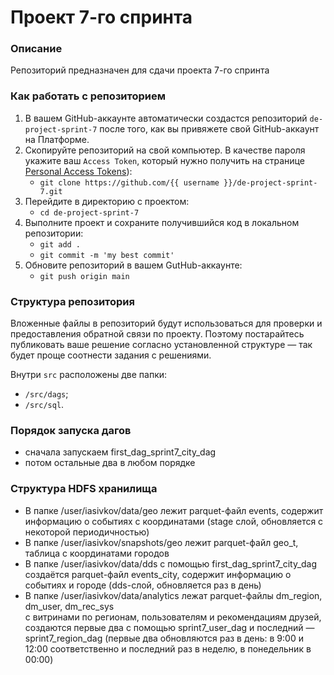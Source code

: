 # Проект 7-го спринта

### Описание
Репозиторий предназначен для сдачи проекта 7-го спринта

### Как работать с репозиторием
1. В вашем GitHub-аккаунте автоматически создастся репозиторий `de-project-sprint-7` после того, как вы привяжете свой GitHub-аккаунт на Платформе.
2. Скопируйте репозиторий на свой компьютер. В качестве пароля укажите ваш `Access Token`, который нужно получить на странице [Personal Access Tokens](https://github.com/settings/tokens)):
	* `git clone https://github.com/{{ username }}/de-project-sprint-7.git`
3. Перейдите в директорию с проектом: 
	* `cd de-project-sprint-7`
4. Выполните проект и сохраните получившийся код в локальном репозитории:
	* `git add .`
	* `git commit -m 'my best commit'`
5. Обновите репозиторий в вашем GutHub-аккаунте:
	* `git push origin main`

### Структура репозитория
Вложенные файлы в репозиторий будут использоваться для проверки и предоставления обратной связи по проекту. Поэтому постарайтесь публиковать ваше решение согласно установленной структуре — так будет проще соотнести задания с решениями.

Внутри `src` расположены две папки:
- `/src/dags`;
- `/src/sql`.
### Порядок запуска дагов
- сначала запускаем first_dag_sprint7_city_dag
- потом остальные два в любом порядке

### Структура HDFS хранилища
- В папке /user/iasivkov/data/geo лежит parquet-файл events, содержит информацию о событиях с координатами
(stage слой, обновляется с некоторой периодичностью) 
- В папке /user/iasivkov/snapshots/geo лежит parquet-файл geo_t, таблица с координатами городов
- В папке /user/iasivkov/data/dds с помощью first_dag_sprint7_city_dag создаётся parquet-файл events_city, содержит информацию о событиях и городе
(dds-слой, обновляется раз в день)
- В папке /user/iasivkov/data/analytics лежат parquet-файлы dm_region, dm_user, dm_rec_sys  
с витринами по регионам, пользователям и рекомендациям друзей, создаются первые два с помощью sprint7_user_dag и последний — sprint7_region_dag
(первые два обновляются раз в день: в 9:00 и 12:00 соответственно и последний раз в неделю, в понедельник в 00:00)